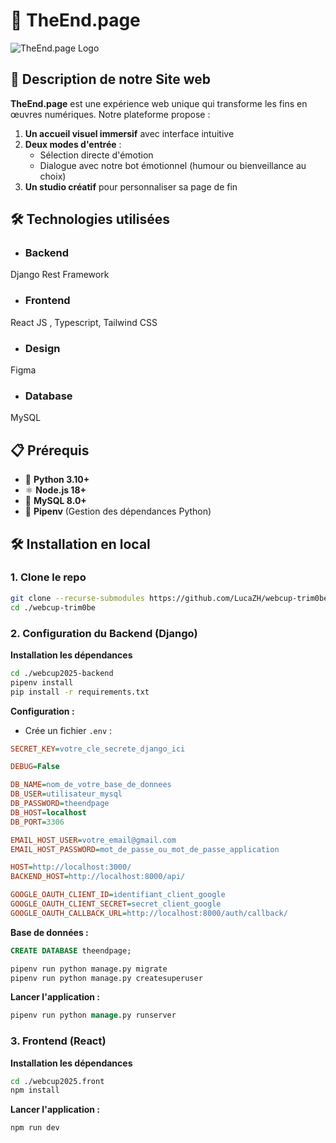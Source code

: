 # 🖤 TheEnd.page

![TheEnd.page Logo](https://via.placeholder.com/150x50.png?text=☠️+TheEnd.page)  

## 🚀 **Description de notre Site web**

**TheEnd.page** est une expérience web unique qui transforme les fins en œuvres numériques. Notre plateforme propose :

1. **Un accueil visuel immersif** avec interface intuitive
2. **Deux modes d'entrée** :
   - Sélection directe d'émotion
   - Dialogue avec notre bot émotionnel (humour ou bienveillance au choix)
3. **Un studio créatif** pour personnaliser sa page de fin


## 🛠️ **Technologies utilisées**

- ### **Backend** 
Django Rest Framework

- ### **Frontend**  
React JS , Typescript, Tailwind CSS

- ### **Design**  
Figma

- ### **Database**  
MySQL


## 📋 **Prérequis**

- 🐍 **Python 3.10+**  
- ⚛️ **Node.js 18+**
- 🐬 **MySQL 8.0+**  
- 🧩 **Pipenv** (Gestion des dépendances Python)


## 🛠️ **Installation en local**

### 1. Clone le repo
```bash
git clone --recurse-submodules https://github.com/LucaZH/webcup-trim0be.git
cd ./webcup-trim0be
```

### 2. Configuration du Backend (Django)
**Installation les dépendances**
```bash
cd ./webcup2025-backend 
pipenv install
pip install -r requirements.txt
```

**Configuration :**
- Crée un fichier `.env` :
```ini
SECRET_KEY=votre_cle_secrete_django_ici

DEBUG=False

DB_NAME=nom_de_votre_base_de_donnees
DB_USER=utilisateur_mysql
DB_PASSWORD=theendpage
DB_HOST=localhost
DB_PORT=3306

EMAIL_HOST_USER=votre_email@gmail.com
EMAIL_HOST_PASSWORD=mot_de_passe_ou_mot_de_passe_application

HOST=http://localhost:3000/
BACKEND_HOST=http://localhost:8000/api/

GOOGLE_OAUTH_CLIENT_ID=identifiant_client_google
GOOGLE_OAUTH_CLIENT_SECRET=secret_client_google
GOOGLE_OAUTH_CALLBACK_URL=http://localhost:8000/auth/callback/

```

**Base de données :**
```sql
CREATE DATABASE theendpage;
```

```bash
pipenv run python manage.py migrate 
pipenv run python manage.py createsuperuser 
```

**Lancer l'application :**
```sql
pipenv run python manage.py runserver 
```

### 3. Frontend (React)
**Installation les dépendances**
```bash
cd ./webcup2025.front
npm install
```

**Lancer l'application :**
```bash
npm run dev
```
